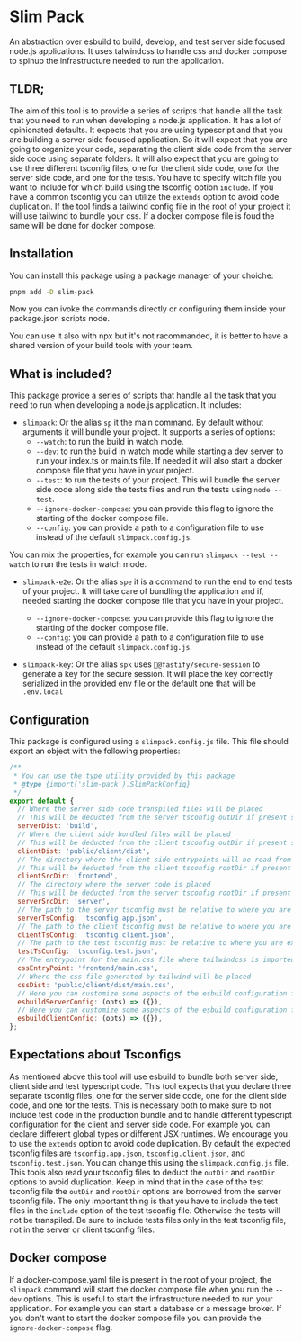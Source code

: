 # Slim Pack

An abstraction over esbuild to build, develop, and test server side focused node.js applications. It uses talwindcss to handle css and docker compose to spinup the infrastructure needed to run the application.

## TLDR;

The aim of this tool is to provide a series of scripts that handle all the task that you need to run when developing a node.js application. It has a lot of opinionated defaults. It expects that you are using typescript and that you are building a server side focused application. So it will expect that you are going to organize your code, separating the client side code from the server side code using separate folders. It will also expect that you are going to use three different tsconfig files, one for the client side code, one for the server side code, and one for the tests. You have to specify witch file you want to include for which build using the tsconfig option `include`. If you have a common tsconfig you can utilize the `extends` option to avoid code duplication. If the tool finds a tailwind config file in the root of your project it will use tailwind to bundle your css. If a docker compose file is foud the same will be done for docker compose.

## Installation

You can install this package using a package manager of your choiche:

```bash
pnpm add -D slim-pack
```

Now you can ivoke the commands directly or configuring them inside your package.json scripts node.

You can use it also with npx but it's not racommanded, it is better to have a shared version of your build tools with your team.

## What is included?

This package provide a series of scripts that handle all the task that you need to run when developing a node.js application. It includes:

- `slimpack`: Or the alias `sp` it the main command. By default without arguments it will bundle your project. It supports a series of options:
  - `--watch`: to run the build in watch mode.
  - `--dev`: to run the build in watch mode while starting a dev server to run your index.ts or main.ts file. If needed it will also start a docker compose file that you have in your project.
  - `--test`: to run the tests of your project. This will bundle the server side code along side the tests files and run the tests using `node --test`.
  - `--ignore-docker-compose`: you can provide this flag to ignore the starting of the docker compose file.
  - `--config`: you can provide a path to a configuration file to use instead of the default `slimpack.config.js`.

You can mix the properties, for example you can run `slimpack --test --watch` to run the tests in watch mode.

- `slimpack-e2e`: Or the alias `spe` it is a command to run the end to end tests of your project. It will take care of bundling the application and if, needed starting the docker compose file that you have in your project.

  - `--ignore-docker-compose`: you can provide this flag to ignore the starting of the docker compose file.
  - `--config`: you can provide a path to a configuration file to use instead of the default `slimpack.config.js`.

- `slimpack-key`: Or the alias `spk` uses `@fastify/secure-session` to generate a key for the secure session. It will place the key correctly serialized in the provided env file or the default one that will be `.env.local`

## Configuration

This package is configured using a `slimpack.config.js` file. This file should export an object with the following properties:

```javascript
/**
 * You can use the type utility provided by this package
 * @type {import('slim-pack').SlimPackConfig}
 */
export default {
  // Where the server side code transpiled files will be placed
  // This will be deducted from the server tsconfig outDir if present so you can omit this
  serverDist: 'build',
  // Where the client side bundled files will be placed
  // This will be deducted from the client tsconfig outDir if present so you can omit this
  clientDist: 'public/client/dist',
  // The directory where the client side entrypoints will be read from
  // This will be deducted from the client tsconfig rootDir if present so you can omit this
  clientSrcDir: 'frontend',
  // The directory where the server code is placed
  // This will be deducted from the server tsconfig rootDir if present so you can omit this
  serverSrcDir: 'server',
  // The path to the server tsconfig must be relative to where you are executing the slimpack command
  serverTsConfig: 'tsconfig.app.json',
  // The path to the client tsconfig must be relative to where you are executing the slimpack command
  clientTsConfig: 'tsconfig.client.json',
  // The path to the test tsconfig must be relative to where you are executing the slimpack command
  testTsConfig: 'tsconfig.test.json',
  // The entrypoint for the main.css file where tailwindcss is imported, see tailwind documentation
  cssEntryPoint: 'frontend/main.css',
  // Where the css file generated by tailwind will be placed
  cssDist: 'public/client/dist/main.css',
  // Here you can customize some aspects of the esbuild configuration for the server side code
  esbuildServerConfig: (opts) => ({}),
  // Here you can customize some aspects of the esbuild configuration for the client side code
  esbuildClientConfig: (opts) => ({}),
};
```

## Expectations about Tsconfigs

As mentioned above this tool will use esbuild to bundle both server side, client side and test typescript code. This tool expects that you declare three separate tsconfig files, one for the server side code, one for the client side code, and one for the tests. This is necessary both to make sure to not include test code in the production bundle and to handle different typescript configuration for the client and server side code. For example you can declare different global types or different JSX runtimes. We encourage you to use the `extends` option to avoid code duplication. By default the expected tsconfig files are `tsconfig.app.json`, `tsconfig.client.json`, and `tsconfig.test.json`. You can change this using the `slimpack.config.js` file.
This tools also read your tsconfig files to deduct the `outDir` and `rootDir` options to avoid duplication.
Keep in mind that in the case of the test tsconfig file the `outDir` and `rootDir` options are borrowed from the server tsconfig file. The only important thing is that you have to include the test files in the `include` option of the test tsconfig file. Otherwise the tests will not be transpiled. Be sure to include tests files only in the test tsconfig file, not in the server or client tsconfig files.

## Docker compose

If a docker-compose.yaml file is present in the root of your project, the `slimpack` command will start the docker compose file when you run the `--dev` options. This is useful to start the infrastructure needed to run your application. For example you can start a database or a message broker. If you don't want to start the docker compose file you can provide the `--ignore-docker-compose` flag.
